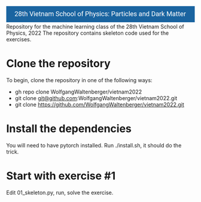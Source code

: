 <img src="logo.png">
Repository for the machine learning class of the 28th Vietnam School of Physics, 2022
The repository contains skeleton code used for the exercises.

# Clone the repository
To begin, clone the repository in one of the following ways:
 * gh repo clone WolfgangWaltenberger/vietnam2022
 * git clone git@github.com:WolfgangWaltenberger/vietnam2022.git
 * git clone https://github.com/WolfgangWaltenberger/vietnam2022.git

# Install the dependencies
You will need to have pytorch installed. Run ./install.sh, it should do the trick.

# Start with exercise #1
Edit 01\_skeleton.py, run, solve the exercise.
